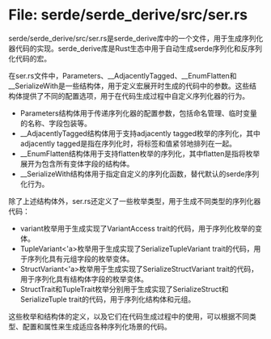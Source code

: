 # File: serde/serde_derive/src/ser.rs

serde/serde_derive/src/ser.rs是serde_derive库中的一个文件，用于生成序列化器代码的实现。serde_derive库是Rust生态中用于自动生成serde序列化和反序列化代码的宏。

在ser.rs文件中，Parameters、__AdjacentlyTagged、__EnumFlatten和__SerializeWith是一些结构体，用于定义宏展开时生成的代码中的参数。这些结构体提供了不同的配置选项，用于在代码生成过程中自定义序列化器的行为。

- Parameters结构体用于传递序列化器的配置参数，包括命名管理、临时变量的名称、字段包装等。
- __AdjacentlyTagged结构体用于支持adjacently tagged枚举的序列化，其中adjacently tagged是指在序列化时，将标签和值紧邻地排列在一起。
- __EnumFlatten结构体用于支持flatten枚举的序列化，其中flatten是指将枚举展开为包含所有变体字段的结构体。
- __SerializeWith结构体用于指定自定义的序列化函数，替代默认的serde序列化行为。

除了上述结构体外，ser.rs还定义了一些枚举类型，用于生成不同类型的序列化器代码：

- variant枚举用于生成实现了VariantAccess trait的代码，用于序列化枚举的变体。
- TupleVariant<'a>枚举用于生成实现了SerializeTupleVariant trait的代码，用于序列化具有元组字段的枚举变体。
- StructVariant<'a>枚举用于生成实现了SerializeStructVariant trait的代码，用于序列化具有结构体字段的枚举变体。
- StructTrait和TupleTrait枚举分别用于生成实现了SerializeStruct和SerializeTuple trait的代码，用于序列化结构体和元组。

这些枚举和结构体的定义，以及它们在代码生成过程中的使用，可以根据不同类型、配置和属性来生成适应各种序列化场景的代码。

